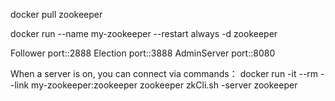 docker pull zookeeper

docker run --name my-zookeeper --restart always -d zookeeper

 Follower port::2888
 Election port::3888
 AdminServer port::8080

 When a server is on, you can connect via commands：
docker run -it --rm --link my-zookeeper:zookeeper zookeeper zkCli.sh -server zookeeper